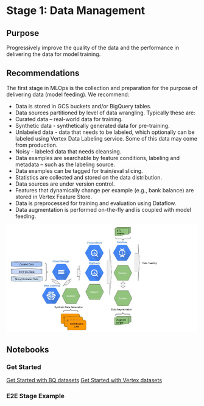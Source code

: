 # Stage 1: Data Management

## Purpose

Progressively improve the quality of the data and the performance in delivering the data for model training.

## Recommendations  

The first stage in MLOps is the collection and preparation for the purpose of delivering data (model feeding). We recommend:

- Data is stored in GCS buckets and/or BigQuery tables. 
- Data sources partitioned by level of data wrangling. Typically these are:
- Curated data – real-world data for training.
- Synthetic data - synthetically generated data for pre-training. 
- Unlabeled data - data that needs to be labeled, which optionally can be labeled using Vertex Data Labeling service. Some of this data may come from production.
- Noisy - labeled data that needs cleansing.
- Data examples are searchable by feature conditions, labeling and metadata – such as the labeling source.
- Data examples can be tagged for train/eval slicing.
- Statistics are collected and stored on the data distribution.
- Data sources are under version control.
- Features that dynamically change per example (e.g., bank balance) are stored in Vertex Feature Store.
- Data is preprocessed for training and evaluation using Dataflow.
- Data augmentation is performed on-the-fly and is coupled with model feeding.

<img src='stage1.jpg'>

## Notebooks

### Get Started

[Get Started with BQ datasets](get_started_bq.ipynb)
[Get Started with Vertex datasets](get_started_vertex_datasets.ipynb)

### E2E Stage Example

